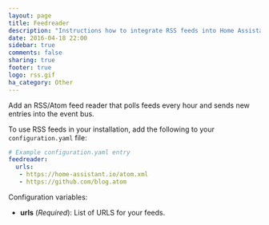 ```yaml
---
layout: page
title: Feedreader
description: "Instructions how to integrate RSS feeds into Home Assistant."
date: 2016-04-18 22:00
sidebar: true
comments: false
sharing: true
footer: true
logo: rss.gif
ha_category: Other
---
```


Add an RSS/Atom feed reader that polls feeds every hour and sends new entries into the event bus.

To use RSS feeds in your installation, add the following to your `configuration.yaml` file:

```yaml
# Example configuration.yaml entry
feedreader:
  urls:
   - https://home-assistant.io/atom.xml
   - https://github.com/blog.atom
```

Configuration variables:

- **urls** (*Required*): List of URLS for your feeds.

